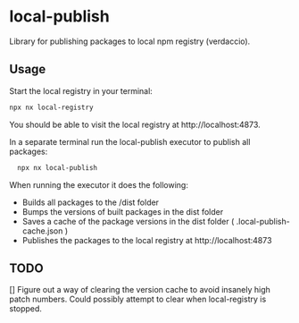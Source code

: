 # local-publish

Library for publishing packages to local npm registry (verdaccio).

## Usage

Start the local registry in your terminal:

```bash
npx nx local-registry
```

You should be able to visit the local registry at http://localhost:4873.

In a separate terminal run the local-publish executor to publish all packages:

```bash
  npx nx local-publish
```

When running the executor it does the following:
- Builds all packages to the /dist folder
- Bumps the versions of built packages in the dist folder
- Saves a cache of the package versions in the dist folder ( .local-publish-cache.json )
- Publishes the packages to the local registry at http://localhost:4873


## TODO
[] Figure out a way of clearing the version cache to avoid insanely high patch numbers. Could possibly attempt to clear when local-registry is stopped.
